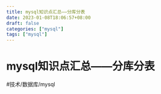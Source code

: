 ```yaml
---
title: mysql知识点汇总——分库分表
date: 2023-01-08T18:06:57+08:00
draft: false
categories: ["mysql"]
tags: ["mysql"]
---
```


# mysql知识点汇总——分库分表
#技术/数据库/mysql